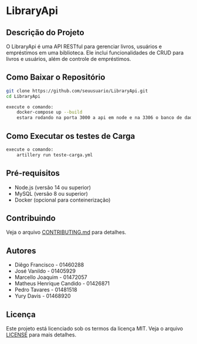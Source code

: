 # LibraryApi

## Descrição do Projeto
O LibraryApi é uma API RESTful para gerenciar livros, usuários e empréstimos em uma biblioteca. Ele inclui funcionalidades de CRUD para livros e usuários, além de controle de empréstimos.

## Como Baixar o Repositório
```bash
git clone https://github.com/seuusuario/LibraryApi.git
cd LibraryApi

execute o comando:
    docker-compose up --build
    estara rodando na porta 3000 a api em node e na 3306 o banco de dados.
```

## Como Executar os testes de Carga
```bash
execute o comando:
    artillery run teste-carga.yml
```

## Pré-requisitos
- Node.js (versão 14 ou superior)
- MySQL (versão 8 ou superior)
- Docker (opcional para conteinerização)

## Contribuindo
Veja o arquivo [CONTRIBUTING.md](CONTRIBUTING.md) para detalhes.

## Autores

- Diêgo Francisco - 01460288
- José Vanildo - 01405929
- Marcello Joaquim - 01472057
- Matheus Henrique Candido - 01426871
- Pedro Tavares - 01481518
- Yury Davis - 01468920

## Licença
Este projeto está licenciado sob os termos da licença MIT. Veja o arquivo [LICENSE](LICENSE) para mais detalhes.
